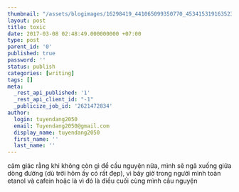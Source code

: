 ```yaml
---
thumbnail: "/assets/blogimages/16298419_441065099350770_4534153191635230273_n.jpg"
layout: post
title: toxic
date: 2017-03-08 02:48:49.000000000 +07:00
type: post
parent_id: '0'
published: true
password: ''
status: publish
categories: [writing]
tags: []
meta:
  _rest_api_published: '1'
  _rest_api_client_id: "-1"
  _publicize_job_id: '2621472834'
author:
  login: tuyendang2050
  email: Tuyendang2050@gmail.com
  display_name: tuyendang2050
  first_name: ''
  last_name: ''
---
```

cảm giác rằng khi không còn gì để cầu nguyện nữa, mình sẽ ngã xuống giữa dòng đường (dù trời hôm ấy có rất đẹp), vì bây giờ trong người mình toàn etanol và cafein hoặc là vì đó là điều cuối cùng mình cầu nguyện
